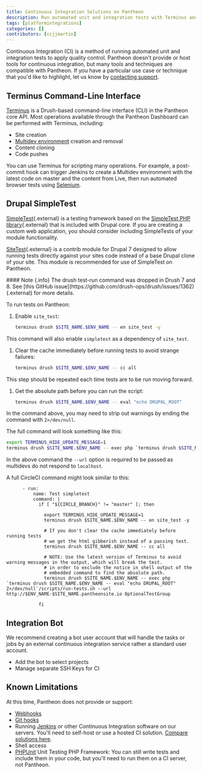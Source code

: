 ```yaml
---
title: Continuous Integration Solutions on Pantheon
description: Run automated unit and integration tests with Terminus and Drupal SimpleTest.
tags: [platformintegrations]
categories: []
contributors: [ccjjmartin]
---
```

Continuous Integration (CI) is a method of running automated unit and integration tests to apply quality control. Pantheon doesn't provide or host tools for continuous integration, but many tools and techniques are compatible with Pantheon. If you have a particular use case or technique that you'd like to highlight, let us know by [contacting support](/docs/support).

## Terminus Command-Line Interface

[Terminus](/docs/terminus/) is a Drush-based command-line interface (CLI) in the Pantheon core API. Most operations available through the Pantheon Dashboard can be performed with Terminus, including:

- Site creation
- [Multidev environment](/docs/multidev) creation and removal
- Content cloning
- Code pushes

You can use Terminus for scripting many operations. For example, a post-commit hook can trigger Jenkins to create a Multidev environment with the latest code on master and the content from Live, then run automated browser tests using [Selenium](https://github.com/SeleniumHQ/selenium).


## Drupal SimpleTest

[SimpleTest](https://drupal.org/project/simpletest){.external} is a testing framework based on the [SimpleTest PHP library](https://github.com/simpletest/simpletest){.external} that is included with Drupal core. If you are creating a custom web application, you should consider including SimpleTests of your module functionality.

[SiteTest](https://www.drupal.org/project/site_test){.external} is a contrib module for Drupal 7 designed to allow running tests directly against your sites code instead of a base Drupal clone of your site.  This module is recommended for use of SimpleTest on Pantheon.

<div class="alert alert-info" role="alert" markdown="1">
#### Note {.info}
The drush test-run command was dropped in Drush 7 and 8. See [this GitHub issue](https://github.com/drush-ops/drush/issues/1362){.external} for more details.
</div>

To run tests on Pantheon:

1. Enable `site_test`:

   ```bash
   terminus drush $SITE_NAME.$ENV_NAME -- en site_test -y
   ```

  This command will also enable `simpletest` as a dependency of `site_test`.

1. Clear the cache immediately before running tests to avoid strange failures:

   ```bash
   terminus drush $SITE_NAME.$ENV_NAME -- cc all
   ```

  This step should be repeated each time tests are to be run moving forward.

1. Get the absolute path before you can run the script:

   ```bash
   terminus drush $SITE_NAME.$ENV_NAME -- eval "echo DRUPAL_ROOT"
   ```

  In the command above, you may need to strip out warnings by ending the command with `2>/dev/null`.

The full command will look something like this:

```bash
export TERMINUS_HIDE_UPDATE_MESSAGE=1
terminus drush $SITE_NAME.$ENV_NAME -- exec php `terminus drush $SITE_NAME.$ENV_NAME -- eval "echo DRUPAL_ROOT" 2>/dev/null`/scripts/run-tests.sh --url http://$ENV_NAME-$SITE_NAME.pantheonsite.io OptionalTestGroup
```

In the above command the `--url` option is required to be passed as multidevs do not respond to `localhost`.

A full CircleCI command might look similar to this:

```
      - run:
          name: Test simpletest
          command: |
            if [ "${CIRCLE_BRANCH}" != "master" ]; then

              export TERMINUS_HIDE_UPDATE_MESSAGE=1
              terminus drush $SITE_NAME.$ENV_NAME -- en site_test -y

              # If you don't clear the cache immediately before running tests
              # we get the html gibberish instead of a passing test.
              terminus drush $SITE_NAME.$ENV_NAME -- cc all

              # NOTE: Use the latest version of Terminus to avoid warning messages in the output, which will break the test.
              # in order to exclude the notice in shell output of the
              # embedded command to find the absolute path.
              terminus drush $SITE_NAME.$ENV_NAME -- exec php `terminus drush $SITE_NAME.$ENV_NAME -- eval "echo DRUPAL_ROOT" 2>/dev/null`/scripts/run-tests.sh --url http://$ENV_NAME-$SITE_NAME.pantheonsite.io OptionalTestGroup

            fi
```

## Integration Bot

We recommend creating a bot user account that will handle the tasks or jobs by an external continuous integration service rather a standard user account.

- Add the bot to select projects
- Manage separate SSH Keys for CI

## Known Limitations

At this time, Pantheon does not provide or support:

- [Webhooks](https://en.wikipedia.org/wiki/Webhook)
- [Git hooks](https://git-scm.com/book/en/v2/Customizing-Git-Git-Hooks)
- Running [Jenkins](https://jenkins.io/index.html) or other Continuous Integration software on our servers. You'll need to self-host or use a hosted CI solution. [Compare solutions here](https://en.wikipedia.org/wiki/Comparison_of_continuous_integration_software).
- Shell access
- [PHPUnit](https://github.com/sebastianbergmann/phpunit/) Unit Testing PHP Framework: You can still write tests and include them in your code, but you'll need to run them on a CI server, not Pantheon.
